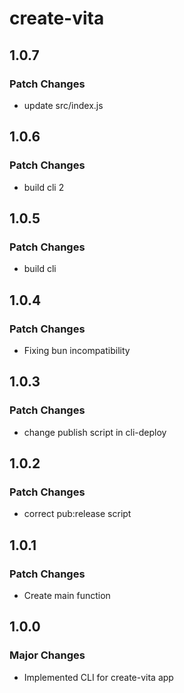 # create-vita

## 1.0.7

### Patch Changes

- update src/index.js

## 1.0.6

### Patch Changes

- build cli 2

## 1.0.5

### Patch Changes

- build cli

## 1.0.4

### Patch Changes

- Fixing bun incompatibility

## 1.0.3

### Patch Changes

- change publish script in cli-deploy

## 1.0.2

### Patch Changes

- correct pub:release script

## 1.0.1

### Patch Changes

- Create main function

## 1.0.0

### Major Changes

- Implemented CLI for create-vita app
